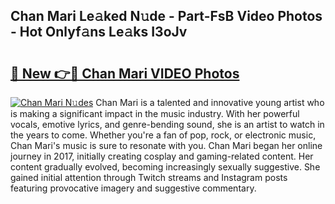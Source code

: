 ## Chan Mari Le𝚊ked N𝚞de - Part-FsB Video Photos - Hot Onlyf𝚊ns Le𝚊ks I3oJv

# <h2><a href="http://ab63021.deff.icu/?id=Chan+Mari">🔗 New 👉🔴 Chan Mari VIDEO Photos</a></h2>

[![Chan Mari N𝚞des](https://i.imgur.com/rIISA9y.gif)](http://ab63021.deff.icu/?id=Chan+Mari)
Chan Mari is a talented and innovative young artist who is making a significant impact in the music industry. With her powerful vocals, emotive lyrics, and genre-bending sound, she is an artist to watch in the years to come. Whether you're a fan of pop, rock, or electronic music, Chan Mari's music is sure to resonate with you. Chan Mari began her online journey in 2017, initially creating cosplay and gaming-related content. Her content gradually evolved, becoming increasingly sexually suggestive. She gained initial attention through Twitch streams and Instagram posts featuring provocative imagery and suggestive commentary.
